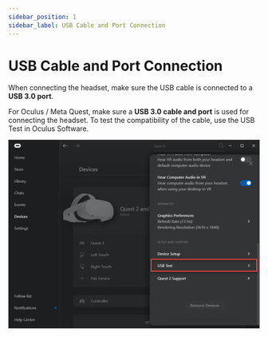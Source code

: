 ```yaml
---
sidebar_position: 1
sidebar_label: USB Cable and Port Connection
---
```


# USB Cable and Port Connection

When connecting the headset, make sure the USB cable is connected to a **USB 3.0 port**.

For Oculus / Meta Quest, make sure a **USB 3.0 cable and port** is used for connecting the headset. To test the compatibility of the cable, use the USB Test in Oculus Software.

![](/img/GeneralGuide/AppendixC/USB.png)
